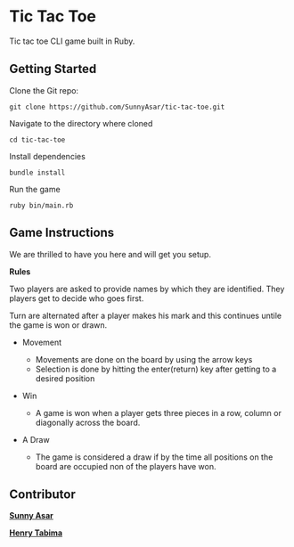 # Tic Tac Toe
  Tic tac toe CLI game built in Ruby.

## **Getting Started**
Clone the Git repo:

`git clone https://github.com/SunnyAsar/tic-tac-toe.git`

Navigate to the directory where cloned

`cd tic-tac-toe`

Install dependencies

`bundle install`

Run the game

`ruby bin/main.rb`


## Game Instructions

We are thrilled to have you here and will get you setup.

**Rules**

Two players are asked to provide names by which they are identified. They players get to decide who goes first.

Turn are alternated after a player makes his mark and this continues untile the game is won or drawn.


- Movement
  - Movements are done on the board by using the arrow keys
  - Selection is done by hitting the enter(return) key after getting to a desired position

- Win
  - A game is won when a player gets three pieces in a row, column or diagonally across the board.
- A Draw
  - The game is considered a draw if by the time all positions on the board are occupied non of the players have won.


## Contributor
[**Sunny Asar**](https://github.com/SunnyAsar)

[**Henry Tabima**](https://github.com/HenryTabima)
